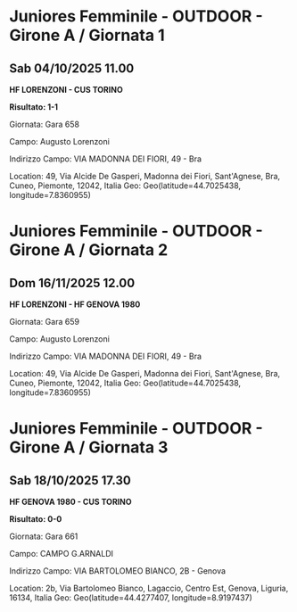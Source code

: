

# Juniores Femminile - OUTDOOR  - Girone A / Giornata 1

## Sab 04/10/2025 11.00

<strong>HF LORENZONI - CUS TORINO</strong>

**Risultato: 1-1**

Giornata: Gara 658

Campo: Augusto Lorenzoni 

Indirizzo Campo:  VIA MADONNA DEI FIORI, 49 - Bra

Location: 49, Via Alcide De Gasperi, Madonna dei Fiori, Sant'Agnese, Bra, Cuneo, Piemonte, 12042, Italia
Geo: Geo(latitude=44.7025438, longitude=7.8360955)



# Juniores Femminile - OUTDOOR  - Girone A / Giornata 2

## Dom 16/11/2025 12.00

<strong>HF LORENZONI - HF GENOVA 1980</strong>

Giornata: Gara 659

Campo: Augusto Lorenzoni 

Indirizzo Campo:  VIA MADONNA DEI FIORI, 49 - Bra

Location: 49, Via Alcide De Gasperi, Madonna dei Fiori, Sant'Agnese, Bra, Cuneo, Piemonte, 12042, Italia
Geo: Geo(latitude=44.7025438, longitude=7.8360955)



# Juniores Femminile - OUTDOOR  - Girone A / Giornata 3

## Sab 18/10/2025 17.30

<strong>HF GENOVA 1980 - CUS TORINO</strong>

**Risultato: 0-0**

Giornata: Gara 661

Campo: CAMPO G.ARNALDI 

Indirizzo Campo:  VIA BARTOLOMEO BIANCO, 2B - Genova

Location: 2b, Via Bartolomeo Bianco, Lagaccio, Centro Est, Genova, Liguria, 16134, Italia
Geo: Geo(latitude=44.4277407, longitude=8.9197437)

